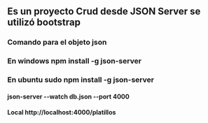 ## Es un proyecto Crud desde JSON Server se utilizó bootstrap

### Comando para el objeto json
### En windows npm install -g json-server
### En ubuntu sudo npm install -g json-server
#### json-server --watch db.json --port 4000
#### Local http://localhost:4000/platillos
